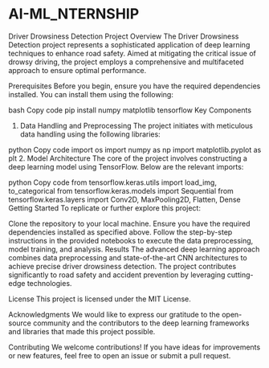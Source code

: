 # AI-ML_NTERNSHIP
Driver Drowsiness Detection Project
Overview
The Driver Drowsiness Detection project represents a sophisticated application of deep learning techniques to enhance road safety. Aimed at mitigating the critical issue of drowsy driving, the project employs a comprehensive and multifaceted approach to ensure optimal performance.

Prerequisites
Before you begin, ensure you have the required dependencies installed. You can install them using the following:

bash
Copy code
pip install numpy matplotlib tensorflow
Key Components
1. Data Handling and Preprocessing
The project initiates with meticulous data handling using the following libraries:

python
Copy code
import os
import numpy as np
import matplotlib.pyplot as plt
2. Model Architecture
The core of the project involves constructing a deep learning model using TensorFlow. Below are the relevant imports:

python
Copy code
from tensorflow.keras.utils import load_img, to_categorical
from tensorflow.keras.models import Sequential
from tensorflow.keras.layers import Conv2D, MaxPooling2D, Flatten, Dense
Getting Started
To replicate or further explore this project:

Clone the repository to your local machine.
Ensure you have the required dependencies installed as specified above.
Follow the step-by-step instructions in the provided notebooks to execute the data preprocessing, model training, and analysis.
Results
The advanced deep learning approach combines data preprocessing and state-of-the-art CNN architectures to achieve precise driver drowsiness detection. The project contributes significantly to road safety and accident prevention by leveraging cutting-edge technologies.

License
This project is licensed under the MIT License.

Acknowledgments
We would like to express our gratitude to the open-source community and the contributors to the deep learning frameworks and libraries that made this project possible.

Contributing
We welcome contributions! If you have ideas for improvements or new features, feel free to open an issue or submit a pull request.
